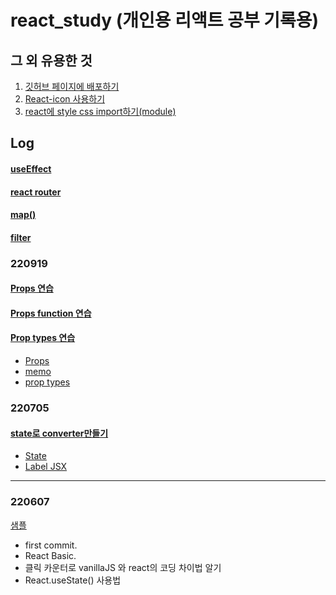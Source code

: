 # react_study (개인용 리액트 공부 기록용)

## 그 외 유용한 것
1. <a href="https://github.com/leesaewa/react_study/blob/main/study/%EB%B0%B0%ED%8F%AC.md">깃허브 페이지에 배포하기</a>
2. <a href="https://github.com/leesaewa/react_study/blob/main/study/icon.md">React-icon 사용하기</a>
3. <a href="https://github.com/leesaewa/react_study/blob/main/study/220922.md">react에 style css import하기(module)</a>

## Log


#### <a href="https://github.com/leesaewa/react_study/blob/main/study/useEffect.md#useeffectcallback-">useEffect</a>



#### <a href="https://github.com/leesaewa/react_study/blob/main/study/react-router.md">react router</a>

#### <a href="https://github.com/leesaewa/react_study/blob/main/study/todolist.md#map-%ED%95%A8%EC%88%98">map()</a>
#### <a href="https://github.com/leesaewa/react_study/blob/main/study/todolist.md#filter">filter</a>

### 220919

#### <a href="https://leesaewa.github.io/react_study/220919_TIL/props.html">Props 연습</a>

#### <a href="https://leesaewa.github.io/react_study/220919_TIL/props2.html">Props function 연습</a>

#### <a href="https://leesaewa.github.io/react_study/220919_TIL/props_types.html">Prop types 연습</a>

- <a href="https://github.com/leesaewa/react_study/blob/main/220919_TIL/props.md">Props</a>
- <a href="https://github.com/leesaewa/react_study/blob/main/220919_TIL/props.md#memo">memo</a>
- <a href="https://github.com/leesaewa/react_study/blob/main/220919_TIL/props.md#prop-types">prop types</a>

### 220705

#### <a href="https://leesaewa.github.io/react_study/converter.html">state로 converter만들기</a>

- <a href="https://github.com/leesaewa/react_study/blob/main/220705_TIL/state.md">State</a>
- <a href="https://github.com/leesaewa/react_study/blob/main/220705_TIL/label_JSX.md">Label JSX</a>

---

### 220607

<a href="https://leesaewa.github.io/react_study/220607_TIL/vanilla_vs_react.html">샘플</a>

- first commit.
- React Basic.
- 클릭 카운터로 vanillaJS 와 react의 코딩 차이법 알기
- React.useState() 사용법
